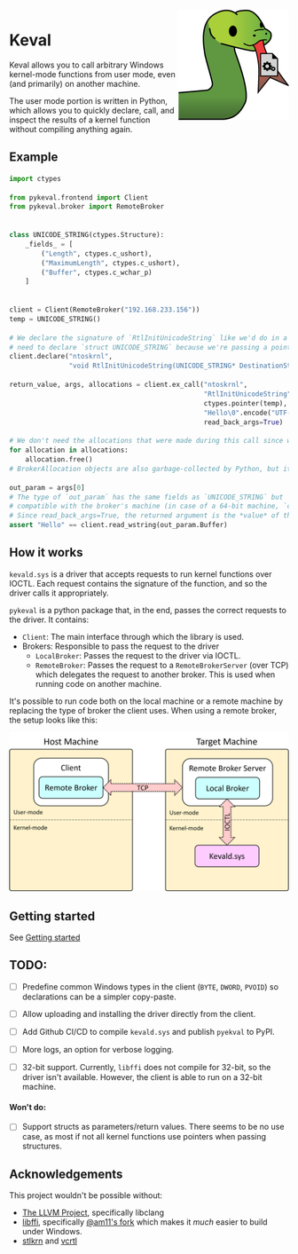 <img align="right" src=".github/keval-logo-small.png" />

# Keval

Keval allows you to call arbitrary Windows kernel-mode functions from user mode, even (and primarily) on another machine. 

The user mode portion is written in Python, which allows you to quickly declare, call, and inspect the results of a kernel function without compiling anything again.

## Example

```python
import ctypes

from pykeval.frontend import Client
from pykeval.broker import RemoteBroker


class UNICODE_STRING(ctypes.Structure):
    _fields_ = [
        ("Length", ctypes.c_ushort),
        ("MaximumLength", ctypes.c_ushort),
        ("Buffer", ctypes.c_wchar_p)
    ]


client = Client(RemoteBroker("192.168.233.156"))
temp = UNICODE_STRING()

# We declare the signature of `RtlInitUnicodeString` like we'd do in a C header. Note that we don't actually
# need to declare `struct UNICODE_STRING` because we're passing a pointer.
client.declare("ntoskrnl",
               "void RtlInitUnicodeString(UNICODE_STRING* DestinationString, wchar_t* SourceString);")

return_value, args, allocations = client.ex_call("ntoskrnl",
                                                 "RtlInitUnicodeString",
                                                 ctypes.pointer(temp),  # This is an out param
                                                 "Hello\0".encode("UTF-16LE"),
                                                 read_back_args=True)

# We don't need the allocations that were made during this call since we read back the arguments.
for allocation in allocations:
    allocation.free()
# BrokerAllocation objects are also garbage-collected by Python, but it's best not to rely on that.

out_param = args[0]
# The type of `out_param` has the same fields as `UNICODE_STRING` but `Buffer` was converted to a type
# compatible with the broker's machine (in case of a 64-bit machine, `c_uint64`).
# Since read_back_args=True, the returned argument is the *value* of the pointer after the call.
assert "Hello" == client.read_wstring(out_param.Buffer)

```

## How it works

`kevald.sys` is a driver that accepts requests to run kernel functions over IOCTL. Each request contains the signature of the function, and so the driver calls it appropriately.

`pykeval` is a python package that, in the end, passes the correct requests to the driver. It contains:

* `Client`: The main interface through which the library is used.
* Brokers: Responsible to pass the request to the driver
  * `LocalBroker`: Passes the request to the driver via IOCTL.
  * `RemoteBroker`: Passes the request to a `RemoteBrokerServer` (over TCP) which delegates the request to another broker. This is used when running code on another machine.

It's possible to run code both on the local machine or a remote machine by replacing the type of broker the client uses. When using a remote broker, the setup looks like this:

![Diagram](.github/remote-setup.png)

## Getting started

See [Getting started](docs/getting_started.md)

## TODO:

- [ ] Predefine common Windows types in the client (`BYTE`, `DWORD`, `PVOID`) so declarations can be a simpler copy-paste.

- [ ] Allow uploading and installing the driver directly from the client.

- [ ] Add Github CI/CD to compile `kevald.sys` and publish `pyekval` to PyPI.

- [ ] More logs, an option for verbose logging.

- [ ] 32-bit support. Currently, `libffi` does not compile for 32-bit, so the driver isn't available. However, the client is able to run on a 32-bit machine.

#### Won't do:

- [ ] Support structs as parameters/return values. There seems to be no use case, as most if not all kernel functions use pointers when passing structures.

## Acknowledgements

This project wouldn't be possible without:

* [The LLVM Project](https://github.com/llvm/llvm-project), specifically libclang
* [libffi](https://github.com/libffi/libffi), specifically [@am11's fork](https://github.com/am11/libffi) which makes it _much_ easier to build under Windows.
* [stlkrn](https://github.com/jxy-s/stlkrn) and [vcrtl](https://github.com/avakar/vcrtl)

